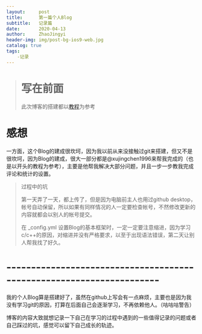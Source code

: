 ```yaml
---
layout:     post
title:      第一篇个人Blog
subtitle:   记录篇
date:       2020-04-13
author:     ZhaoJingyi
header-img: img/post-bg-ios9-web.jpg
catalog: true
tags:
    -记录
---
```


> # 写在前面
>
> 此次博客的搭建都以[教程](https://github.com/qiubaiying/qiubaiying.github.io/wiki/%E5%8D%9A%E5%AE%A2%E6%90%AD%E5%BB%BA%E8%AF%A6%E7%BB%86%E6%95%99%E7%A8%8B)为参考
>

# 感想

一方面，这个Blog的建成很坎坷，因为我以前从来没接触过git来搭建，但又不是很坎坷，因为Blog的建成，很大一部分都是@xujingchen1996来帮我完成的（也是以开头的教程为参考），主要是他帮我解决大部分问题，并且一步一步教我完成评论和统计的设置。

> 过程中的坑
>
> 第一天弄了一天，都上传了，但是因为电脑前主人也用过github desktop，帐号自动保留，所以如果有同样情况的人一定要检查帐号，不然修改更新的内容就都会以别人的帐号提交。
>
> 在  _config.yml  设置Blog的基本框架时，一定一定要注意缩进，因为学习c/c++的原因，对缩进并没有严格要求，以至于出现语法错误，第二天让别人帮我找了好久。

# ---------------------------------------------------------------------

我的个人Blog算是搭建好了，虽然在github上写会有一点麻烦，主要也是因为我没有学习git的原因，打算在后面自己会逐渐学习，不再依赖他人。（咕咕咕警告）

博客的内容大致就想记录一下自己在学习的过程中遇到的一些值得记录的问题或者自己踩过的坑，感觉可以留下自己成长的轨迹。